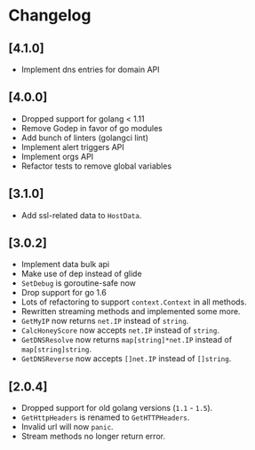 # Changelog

## [4.1.0]
- Implement dns entries for domain API

## [4.0.0]
- Dropped support for golang < 1.11
- Remove Godep in favor of go modules
- Add bunch of linters (golangci lint)
- Implement alert triggers API
- Implement orgs API
- Refactor tests to remove global variables

## [3.1.0]
- Add ssl-related data to `HostData`.

## [3.0.2]
- Implement data bulk api
- Make use of dep instead of glide
- `SetDebug` is goroutine-safe now
- Drop support for go 1.6
- Lots of refactoring to support `context.Context` in all methods.
- Rewritten streaming methods and implemented some more.
- `GetMyIP` now returns `net.IP` instead of `string`.
- `CalcHoneyScore` now accepts `net.IP` instead of `string`.
- `GetDNSResolve` now returns `map[string]*net.IP` instead of `map[string]string`.
- `GetDNSReverse` now accepts `[]net.IP` instead of `[]string`.

## [2.0.4]
- Dropped support for old golang versions (`1.1` - `1.5`).
- `GetHttpHeaders` is renamed to `GetHTTPHeaders`.
- Invalid url will now `panic`.
- Stream methods no longer return error.
